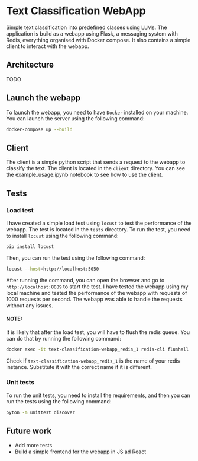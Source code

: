 # Text Classification WebApp
Simple text classification into predefined classes using LLMs. The application is build as a webapp using Flask, a messaging system with Redis, everything organised with Docker compose. It also contains a simple client to interact with the webapp.

## Architecture
TODO

## Launch the webapp
To launch the webapp, you need to have `Docker` installed on your machine. You can launch the server using the following command:
```bash
docker-compose up --build
```

## Client
The client is a simple python script that sends a request to the webapp to classify the text. The client is located in the `client` directory. You can see the example_usage.ipynb notebook to see how to use the client.

## Tests

### Load test
I have created a simple load test using `locust` to test the performance of the webapp. The test is located in the `tests` directory. To run the test, you need to install `locust` using the following command:
```bash
pip install locust
```
Then, you can run the test using the following command:
```bash
locust --host=http://localhost:5050
```
After running the command, you can open the browser and go to `http://localhost:8089` to start the test.
I have tested the webapp using my local machine and tested the performance of the webapp with requests of 1000 requests per second. The webapp was able to handle the requests without any issues.
#### NOTE:
It is likely that after the load test, you will have to flush the redis queue. You can do that by running the following command:
```bash
docker exec -it text-classification-webapp_redis_1 redis-cli flushall
```
Check if `text-classification-webapp_redis_1` is the name of your redis instance. Substitute it with the correct name if it is different.

### Unit tests
To run the unit tests, you need to install the requirements, and then you can run the tests using the following command:
```bash 
pyton -m unittest discover
```

## Future work
 - Add more tests
 - Build a simple frontend for the webapp in JS ad React